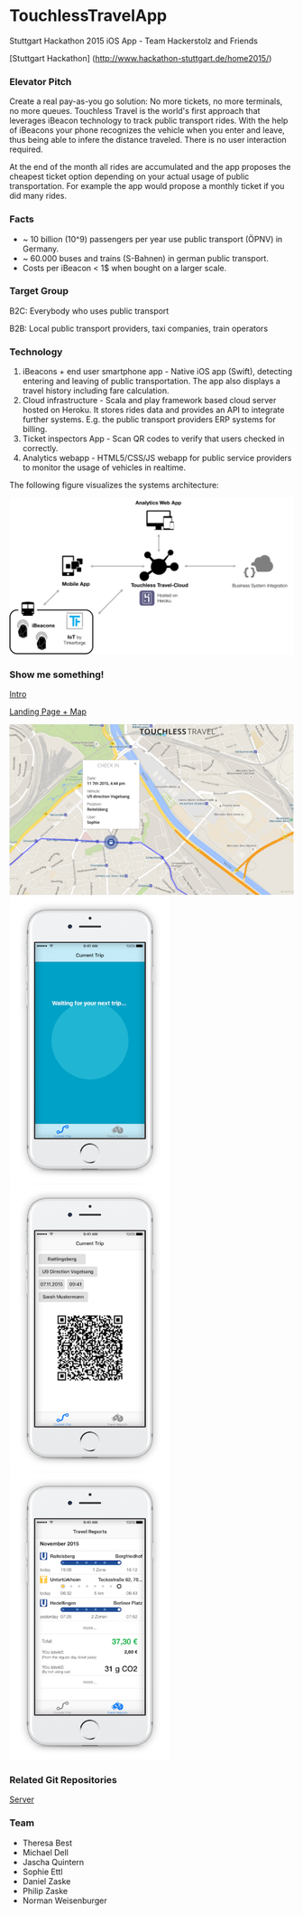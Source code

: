 # TouchlessTravelApp
Stuttgart Hackathon 2015 iOS App - Team Hackerstolz and Friends

[Stuttgart Hackathon] (http://www.hackathon-stuttgart.de/home2015/)

### Elevator Pitch
Create a real pay-as-you go solution: No more tickets, no more terminals, no more queues.
Touchless Travel is the world's first approach that leverages iBeacon technology to track public transport rides. 
With the help of iBeacons your phone recognizes the vehicle when you enter and leave, thus being able to infere the distance traveled. There is no user interaction required. 

At the end of the month all rides are accumulated and the app proposes the cheapest ticket option depending on your actual usage of public transportation. For example the app would propose a monthly ticket if you did many rides.

### Facts

- ~ 10 billion (10^9) passengers per year use public transport (ÖPNV) in Germany.
- ~ 60.000 buses and trains (S-Bahnen) in german public transport.
- Costs per iBeacon < 1$ when bought on a larger scale.


### Target Group

B2C: Everybody who uses public transport

B2B: Local public transport providers, taxi companies, train operators


### Technology 

1. iBeacons + end user smartphone app - Native iOS app (Swift), detecting entering and leaving of public transportation. The app also displays a travel history including fare calculation.
2. Cloud infrastructure - Scala and play framework based cloud server hosted on Heroku. It stores rides data and provides an API to integrate further systems. E.g. the public transport providers ERP systems for billing.
3. Ticket inspectors App - Scan QR codes to verify that users checked in correctly.
4. Analytics webapp - HTML5/CSS/JS webapp for public service providers to monitor the usage of vehicles in realtime.

The following figure visualizes the systems architecture:

![architecture](/readme_images/architecture.png)


### Show me something!

[Intro](https://touchless-travel.herokuapp.com/webapp/intro.html)

[Landing Page + Map](http://touchless-travel.herokuapp.com/webapp/index.html)

![screenshot](/readme_images/screenshot.png)
<img src="/readme_images/app_idle.png" width="285"/> <img src="/readme_images/app_ticket.png" width="285"/> <img src="/readme_images/app_report.png" width="285"/> 

### Related Git Repositories

[Server](https://github.com/hackerstolz/touchless-travel/)


### Team

- Theresa Best
- Michael Dell
- Jascha Quintern
- Sophie Ettl
- Daniel Zaske
- Philip Zaske
- Norman Weisenburger
